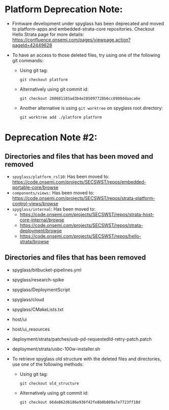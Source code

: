 # Platform Deprecation Note:

* Firmware development under spyglass has been deprecated and moved to platform-apps and embedded-strata-core repositories.
Checkout Hello Strata page for more details: https://confluence.onsemi.com/pages/viewpage.action?pageId=42449628

* To have an access to those deleted files, try using one of the following git commands:
  
  * Using git tag:

    ```git checkout platform```
  
  * Alternatively using git commit id:

    ```git checkout 280681185ad3b4e285097728b6cc8909ddaaca6e```
  
  * Another alternative is using `git worktree` on spyglass root directory:

    ```git worktree add ./platform platform```

# Deprecation Note #2:

## Directories and files that has been moved and removed 

* `spyglass/platform_rsl10`: Has been moved to: https://code.onsemi.com/projects/SECSWST/repos/embedded-portable-core/browse
* `components/views:` Has been moved to: https://code.onsemi.com/projects/SECSWST/repos/strata-platform-control-views/browse
* `spyglass/internal`: Has been moved to: 
  * https://code.onsemi.com/projects/SECSWST/repos/strata-host-core-internal/browse
  * https://code.onsemi.com/projects/SECSWST/repos/strata-deployment/browse
  * https://code.onsemi.com/projects/SECSWST/repos/hello-strata/browse

## Directories and files that has been removed 
* spyglass/bitbucket-pipelines.yml
* spyglass/research-spike
* spyglass/DeploymentScript
* spyglass/cloud
* spyglass/CMakeLists.txt
* host/ui
* host/ui_resources
* deployment/strata/patches/usb-pd-requestedId-retry-patch.patch
* deployment/strata/usbc-100w-installer.sh

* To retrieve spyglass old structure with the deleted files and directories, use one of the following methods:
  
  * Using git tag:

    ```git checkout old_structure```
  
  * Alternatively using git commit id:

    ```git checkout 66de862d6186e936f42fe8b0b089a7e7723ff18d```